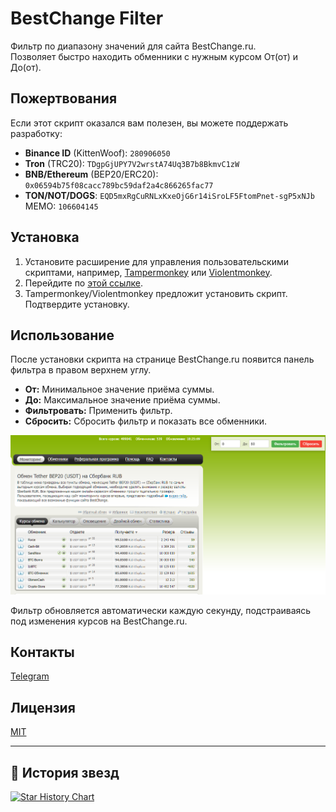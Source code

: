 # BestChange Filter

Фильтр по диапазону значений для сайта BestChange.ru.  
Позволяет быстро находить обменники с нужным курсом От(от) и До(от).

## Пожертвования

Если этот скрипт оказался вам полезен, вы можете поддержать разработку:

* **Binance ID** (KittenWoof): `280906050`
* **Tron** (TRC20): `TDgpGjUPY7V2wrstA74Uq3B7b8BkmvС1zW`
* **BNB/Ethereum** (BEP20/ERC20): `0x06594b75f08cacc789bc59daf2a4c866265fac77`
* **TON/NOT/DOGS**: `EQD5mxRgCuRNLxKxeOjG6r14iSroLF5FtomPnet-sgP5xNJb` MEMO: `106604145`

## Установка

1. Установите расширение для управления пользовательскими скриптами, например, [Tampermonkey](https://www.tampermonkey.net/) или [Violentmonkey](https://violentmonkey.github.io/get-it/).
2. Перейдите по [этой ссылке](https://raw.githubusercontent.com/ilfae/BestChange-Filter/refs/heads/main/README.md).
3. Tampermonkey/Violentmonkey предложит установить скрипт. Подтвердите установку.

## Использование

После установки скрипта на странице BestChange.ru появится панель фильтра в правом верхнем углу.

* **От:**  Минимальное значение приёма суммы.
* **До:** Максимальное значение приёма суммы.
* **Фильтровать:** Применить фильтр.
* **Сбросить:** Сбросить фильтр и показать все обменники.

![Пример использования](https://github.com/ilfae/BestChange-Filter/raw/main/1.png)


Фильтр обновляется автоматически каждую секунду, подстраиваясь под изменения курсов на BestChange.ru.


## Контакты

[Telegram](https://t.me/kittenwof)


## Лицензия

[MIT](https://choosealicense.com/licenses/mit/)


---


## 🌟 История звезд

[![Star History Chart](https://api.star-history.com/svg?repos=ilfae/,ilfae/BestChange-Filter&type=Date)](https://star-history.com/#ilfae/&ilfae/BestChange-Filter&Date)
